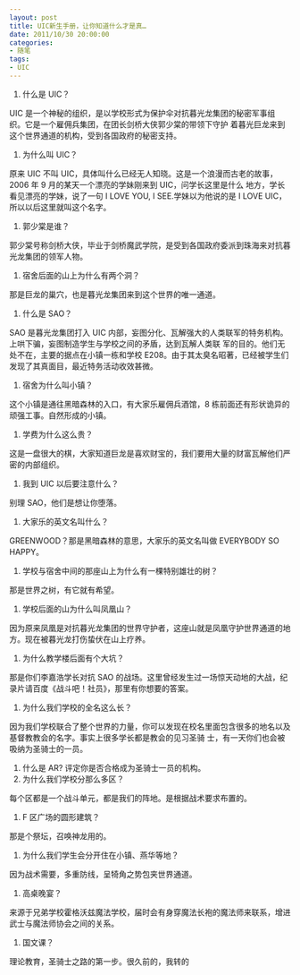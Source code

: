 ```yaml
---
layout: post
title: UIC新生手册，让你知道什么才是真…
date: 2011/10/30 20:00:00
categories:
- 随笔
tags:
- UIC
---
```


1. 什么是 UIC？

UIC 是一个神秘的组织，是以学校形式为保护伞对抗暮光龙集团的秘密军事组织。它是一个雇佣兵集团，在团长剑桥大侠郭少棠的带领下守护 着暮光巨龙来到这个世界通道的机构，受到各国政府的秘密支持。

1. 为什么叫 UIC？

原来 UIC 不叫 UIC，具体叫什么已经无人知晓。这是一个浪漫而古老的故事，2006 年 9 月的某天一个漂亮的学妹刚来到 UIC，问学长这里是什么 地方，学长看见漂亮的学妹，说了一句 I LOVE YOU, I SEE.学妹以为他说的是 I LOVE UIC，所以以后这里就叫这个名字。

1. 郭少棠是谁？

郭少棠号称剑桥大侠，毕业于剑桥魔武学院，是受到各国政府委派到珠海来对抗暮光龙集团的领军人物。

1. 宿舍后面的山上为什么有两个洞？

那是巨龙的巢穴，也是暮光龙集团来到这个世界的唯一通道。

1. 什么是 SAO？

SAO 是暮光龙集团打入 UIC 内部，妄图分化、瓦解强大的人类联军的特务机构。上哄下骗，妄图制造学生与学校之间的矛盾，达到瓦解人类联 军的目的。他们无处不在，主要的据点在小镇一栋和学校 E208。由于其太臭名昭著，已经被学生们发现了其真面目，最近特务活动收效甚微。

1. 宿舍为什么叫小镇？

这个小镇是通往黑暗森林的入口，有大家乐雇佣兵酒馆，8 栋前面还有形状诡异的顽强工事。自然形成的小镇。

1. 学费为什么这么贵？

这是一盘很大的棋，大家知道巨龙是喜欢财宝的，我们要用大量的财富瓦解他们严密的内部组织。

1. 我到 UIC 以后要注意什么？

别理 SAO，他们是想让你堕落。

1. 大家乐的英文名叫什么？

GREENWOOD？那是黑暗森林的意思，大家乐的英文名叫做 EVERYBODY SO HAPPY。

1. 学校与宿舍中间的那座山上为什么有一棵特别雄壮的树？

那是世界之树，有它就有希望。

1. 学校后面的山为什么叫凤凰山？

因为原来凤凰是对抗暮光龙集团的世界守护者，这座山就是凤凰守护世界通道的地方。现在被暮光龙打伤蛰伏在山上疗养。

1. 为什么教学楼后面有个大坑？

那是你们李嘉浩学长对抗 SAO 的战场。这里曾经发生过一场惊天动地的大战，纪录片请百度《战斗吧！社员》，那里有你想要的答案。

1. 为什么我们学校的全名这么长？

因为我们学校联合了整个世界的力量，你可以发现在校名里面包含很多的地名以及基督教教会的名字。事实上很多学长都是教会的见习圣骑 士，有一天你们也会被吸纳为圣骑士的一员。

1. 什么是 AR? 评定你是否合格成为圣骑士一员的机构。
2. 为什么我们学校分那么多区？

每个区都是一个战斗单元，都是我们的阵地。是根据战术要求布置的。

1. F 区广场的圆形建筑？

那是个祭坛，召唤神龙用的。

1. 为什么我们学生会分开住在小镇、燕华等地？

因为战术需要，多重防线，呈犄角之势包夹世界通道。

1. 高桌晚宴？

来源于兄弟学校霍格沃兹魔法学校，届时会有身穿魔法长袍的魔法师来联系，增进武士与魔法师协会之间的关系。

1. 国文课？

理论教育，圣骑士之路的第一步。很久前的，我转的
